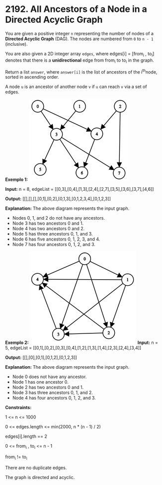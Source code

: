 # 2192. All Ancestors of a Node in a Directed Acyclic Graph

You are given a positive integer `n` representing the number of nodes of a **Directed Acyclic Graph** (DAG). The nodes are numbered from `0` to `n - 1` (inclusive).

You are also given a 2D integer array `edges`, where edges[i] = [from<sub>i</sub> , to<sub>i</sub>] denotes that there is a **unidirectional** edge from from<sub>i</sub>  to to<sub>i</sub> in the graph.

Return a list `answer`, where `answer[i]` is the list of ancestors of the i<sup>th</sup>node, sorted in ascending order.

A node `u` is an ancestor of another node `v` if `u` can reach `v` via a set of edges.

**Exemplo 1:**
![imagem 1](assents/e1.png)

**Input:** n = 8, edgeList = [[0,3],[0,4],[1,3],[2,4],[2,7],[3,5],[3,6],[3,7],[4,6]]

**Output:** [[],[],[],[0,1],[0,2],[0,1,3],[0,1,2,3,4],[0,1,2,3]]

**Explanation:**
The above diagram represents the input graph.
- Nodes 0, 1, and 2 do not have any ancestors.
- Node 3 has two ancestors 0 and 1.
- Node 4 has two ancestors 0 and 2.
- Node 5 has three ancestors 0, 1, and 3.
- Node 6 has five ancestors 0, 1, 2, 3, and 4.
- Node 7 has four ancestors 0, 1, 2, and 3.

**Exemplo 2:**
![imagem 2](assents/e2.png)
**Input:** n = 5, edgeList = [[0,1],[0,2],[0,3],[0,4],[1,2],[1,3],[1,4],[2,3],[2,4],[3,4]]

**Output:** [[],[0],[0,1],[0,1,2],[0,1,2,3]]

**Explanation:**
The above diagram represents the input graph.
- Node 0 does not have any ancestor.
- Node 1 has one ancestor 0.
- Node 2 has two ancestors 0 and 1.
- Node 3 has three ancestors 0, 1, and 2.
- Node 4 has four ancestors 0, 1, 2, and 3.

**Constraints:**

1 <= n <= 1000

0 <= edges.length <= min(2000, n * (n - 1) / 2)

edges[i].length == 2

0 <= from<sub>i</sub> , to<sub>i</sub> <= n - 1

from<sub>i</sub> != to<sub>i</sub>

There are no duplicate edges.

The graph is directed and acyclic.